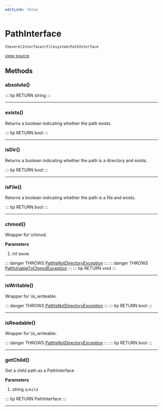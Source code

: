 ```yaml
---
editLink: false
---
```


# PathInterface

`Chevere\Interfaces\Filesystem\PathInterface`

[view source](https://github.com/chevere/chevere/blob/master/interfaces/Filesystem/PathInterface.php)

## Methods

### absolute()

::: tip RETURN
string
:::

---

### exists()

Returns a boolean indicating whether the path exists.

::: tip RETURN
bool
:::

---

### isDir()

Returns a boolean indicating whether the path is a directory and exists.

::: tip RETURN
bool
:::

---

### isFile()

Returns a boolean indicating whether the path is a file and exists.

::: tip RETURN
bool
:::

---

### chmod()

Wrapper for \chmod.

**Parameters**

1. int `$mode`

::: danger THROWS
[PathIsNotDirectoryException](./PathIsNotDirectoryException.md)
:::
::: danger THROWS
[PathUnableToChmodException](./PathUnableToChmodException.md)
:::
::: tip RETURN
void
:::

---

### isWritable()

Wrapper for \is_writeable.

::: danger THROWS
[PathIsNotDirectoryException](./PathIsNotDirectoryException.md)
:::
::: tip RETURN
bool
:::

---

### isReadable()

Wrapper for \is_writeable.

::: danger THROWS
[PathIsNotDirectoryException](./PathIsNotDirectoryException.md)
:::
::: tip RETURN
bool
:::

---

### getChild()

Get a child path as a PathInterface

**Parameters**

1. string `$child`

::: tip RETURN
PathInterface
:::

---

